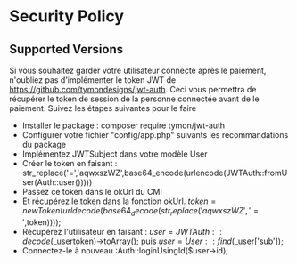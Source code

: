 # Security Policy

## Supported Versions
Si vous souhaitez garder votre utilisateur connecté après le paiement, n'oubliez pas d'implémenter le token JWT de https://github.com/tymondesigns/jwt-auth. Ceci vous permettra de récupérer le token de session de la personne connectée 
avant de le paiement. Suivez les étapes suivantes pour le faire

- Installer le package : composer require tymon/jwt-auth
- Configurer votre fichier "config/app.php" suivants les recommandations du package
- Implémentez JWTSubject dans votre modèle User
- Créer le token en faisant : str_replace('=','aqwxszWZ',base64_encode(urlencode(JWTAuth::fromUser(Auth::user()))))
- Passez ce token dans le okUrl du CMI
- Et récupérez le token dans la fonction okUrl. $token = new Token(urldecode(base64_decode(str_replace('aqwxszWZ','=',$token))));
- Récupérez l'utilisateur en faisant :  $user = JWTAuth::decode($_usertoken)->toArray(); puis  $user = User::find($_user['sub']);
- Connectez-le à nouveau :Auth::loginUsingId($user->id);
